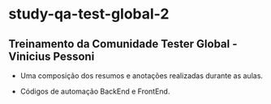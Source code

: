 # study-qa-test-global-2

## Treinamento da Comunidade Tester Global - Vinicius Pessoni

- Uma composição dos resumos e anotações realizadas durante as aulas.

- Códigos de automação BackEnd e FrontEnd.
